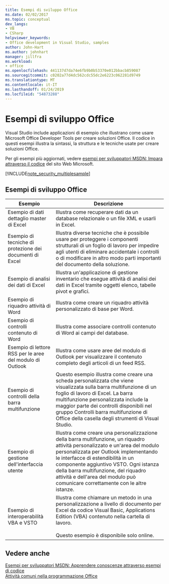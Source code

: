```yaml
---
title: Esempi di sviluppo Office
ms.date: 02/02/2017
ms.topic: conceptual
dev_langs:
- VB
- CSharp
helpviewer_keywords:
- Office development in Visual Studio, samples
author: John-Hart
ms.author: johnhart
manager: jillfra
ms.workload:
- office
ms.openlocfilehash: 441137d7da74e6fb9b0b53370e012bbacb859087
ms.sourcegitcommit: c0202a77d4dc562cdc55dc2e6223c062281d9749
ms.translationtype: MT
ms.contentlocale: it-IT
ms.lasthandoff: 01/24/2019
ms.locfileid: "54873288"
---
```

# <a name="office-development-samples"></a>Esempi di sviluppo Office
  Visual Studio include applicazioni di esempio che illustrano come usare Microsoft Office Developer Tools per creare soluzioni Office. Il codice in questi esempi illustra la sintassi, la struttura e le tecniche usate per creare soluzioni Office.  
  
 Per gli esempi più aggiornati, vedere [esempi per sviluppatori MSDN: Impara attraverso il codice](http://go.microsoft.com/fwlink/?LinkID=248199) del sito Web Microsoft.  
  
 [!INCLUDE[note_security_multiplesample](../vsto/includes/note-security-multiplesample-md.md)]  
  
## <a name="office-development-samples"></a>Esempi di sviluppo Office  
  
|Esempio|Descrizione|  
|------------|-----------------|  
|Esempio di dati dettaglio master di Excel|Illustra come recuperare dati da un database relazionale o un file XML e usarli in Excel.|  
|Esempio di tecniche di protezione dei documenti di Excel|Illustra diverse tecniche che è possibile usare per proteggere i componenti strutturali di un foglio di lavoro per impedire agli utenti di eliminare accidentale i controlli o di modificare in altro modo parti importanti del documento della soluzione.|  
|Esempio di analisi dei dati di Excel|Illustra un'applicazione di gestione inventario che esegue attività di analisi dei dati in Excel tramite oggetti elenco, tabelle pivot e grafici.|  
|Esempio di riquadro attività di Word|Illustra come creare un riquadro attività personalizzato di base per Word.|  
|Esempio di controlli contenuto di Word|Illustra come associare controlli contenuto di Word ai campi del database.|  
|Esempio di lettore RSS per le aree del modulo di Outlook|Illustra come usare aree del modulo di Outlook per visualizzare il contenuto completo degli articoli di un feed RSS.|  
|Esempio di controlli della barra multifunzione|Questo esempio illustra come creare una scheda personalizzata che viene visualizzata sulla barra multifunzione di un foglio di lavoro di Excel. La barra multifunzione personalizzata include la maggior parte dei controlli disponibili nel gruppo Controlli barra multifunzione di Office della casella degli strumenti di Visual Studio.|  
|Esempio di gestione dell'interfaccia utente|Illustra come creare una personalizzazione della barra multifunzione, un riquadro attività personalizzato e un'area del modulo personalizzata per Outlook implementando le interfacce di estendibilità in un componente aggiuntivo VSTO. Ogni istanza della barra multifunzione, del riquadro attività e dell'area del modulo può comunicare correttamente con le altre istanze.|  
|Esempio di interoperabilità VBA e VSTO|Illustra come chiamare un metodo in una personalizzazione a livello di documento per Excel da codice Visual Basic, Applications Edition (VBA) contenuto nella cartella di lavoro.<br /><br /> Questo esempio è disponibile solo online.|  
  
## <a name="see-also"></a>Vedere anche  
 [Esempi per sviluppatori MSDN: Apprendere conoscenze attraverso esempi di codice](http://go.microsoft.com/fwlink/?LinkID=248199)   
 [Attività comuni nella programmazione Office](../vsto/common-tasks-in-office-programming.md)  

